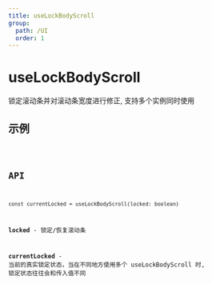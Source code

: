 ```yaml
---
title: useLockBodyScroll
group:
  path: /UI
  order: 1
---
```


# useLockBodyScroll

锁定滚动条并对滚动条宽度进行修正, 支持多个实例同时使用

## 示例

<code src="./useLockBodyScroll.demo.tsx" />

## API

`const currentLocked = useLockBodyScroll(locked: boolean)`

**locked** - 锁定/恢复滚动条

**currentLocked** - 当前的真实锁定状态，当在不同地方使用多个 useLockBodyScroll 时, 锁定状态往往会和传入值不同
